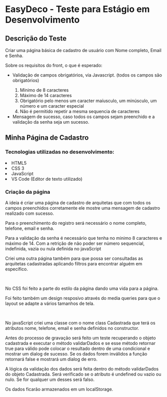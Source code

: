 <h1>EasyDeco - Teste para Estágio em Desenvolvimento</h1>
    <h2>Descrição do Teste</h2>
    <p>Criar uma página básica de cadastro de usuário com Nome completo, Email e Senha.</p>
    <p>Sobre os requisitos do front, o que é esperado:</p>
    <ul>
			<li>Validação de campos obrigatórios, via Javascript. (todos os campos são obrigatórios)</li>
      	<ol>
        	<li>Mínimo de 8 caracteres</li>
          <li>Máximo de 14 caracteres</li>
          <li>Obrigatório pelo menos um caracter maíusculo, um minúsculo, um número e um caracter especial</li>
          <li>Não é permitido repetir a mesma sequencia de caracteres</li>
      	</ol>
        <li>Mensagem de sucesso, caso todos os campos sejam preenchido e a validação da senha seja um sucesso.</li>
        </ul>
        <h2>Minha Página de Cadastro</h2>
        <h3>Tecnologias utilizadas no desenvolvimento:</h3>
        <p>
            <li>HTML5</li>
            <li>CSS 3</li>
            <li>JavaScript</li>
            <li>VS Code (Editor de texto utilizado)</li>
        </p>
        <h3>Criação da página</h3>
        <p>A ideia é criar uma página de cadastro de arquitetas que com todos os campos preenchidos corretamente ele mostre uma mensagem de cadastro realizado com sucesso.</p>
        <p>Para o preenchimento do registro será necessário o nome completo, telefone, email e senha.</p>
        <p>Para a validação da senha é necessário que tenha no minimo 8 caracteres e máximo de 14. Com a retrição de não poder ser número sequencial, indefinida, vazia ou nula definida no javaScript</p>
        <p>Criei uma outra página também para que possa ser consultadas as arquitetas cadastradas aplicando filtros para encontrar alguém em específico.</p>
        <br>
        <p>No CSS foi feito a parte do estilo da página dando uma vida para a página.</p>
        <p>Foi feito também um design resposivo através do media queries para que o layout se adapte a vários tamanhos de tela.</p>
        <br>
        <p>No javaScript criei uma classe com o nome class Cadastrada que terá os atributos nome, telefone, email e senha definidos no constructor.</p>
        <p>Antes do processo de gravação será feito um teste recuperando o objeto cadastrada e executar o método validarDados e se esse método retornar true para válido pode colocar o resultado dentro de uma condicional e mostrar um dialog de sucesso. Se os dados forem inválidos a função retornará false e mostrará um dialog de erro.</p>
        <p>A lógica da validação dos dados será feita dentro do método validarDados do objeto Cadastrada. Será verificado se o atributo é undefined ou vazio ou nulo. Se for qualquer um desses será falso.</p>
        <p>Os dados ficarão armazenados em um localStorage.</p>
